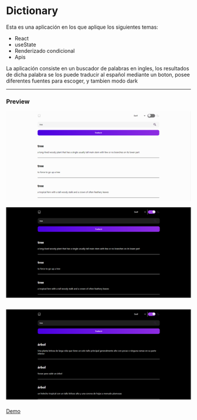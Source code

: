 # Dictionary

Esta es una aplicación en los que aplique los siguientes temas:
- React
- useState
- Renderizado condicional
- Apis
 
La aplicación consiste en un buscador de palabras en ingles, los resultados de dicha palabra se los puede traducir al español mediante un boton, posee diferentes fuentes para escoger, y tambien modo dark

---

### Preview
![preview 1](./src/assets/img/preview1.PNG)

![preview 2](./src/assets/img/preview2.PNG)

![preview 3](./src/assets/img/preview3.PNG)
---
[Demo](https://dictionarydalemdev.netlify.app/)